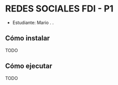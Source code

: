 # REDES SOCIALES FDI - P1

- Estudiante: Mario
. 
.

## Cómo instalar

TODO

## Cómo ejecutar

TODO
